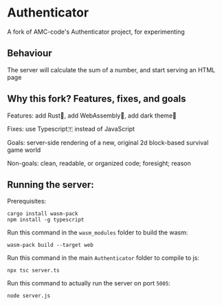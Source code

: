 # Authenticator

A fork of AMC-code's Authenticator project, for experimenting

## Behaviour

The server will calculate the sum of a number, and start serving an HTML page

## Why this fork? Features, fixes, and goals

Features: add Rust🦀, add WebAssembly🧩, add dark theme🌙

Fixes: use Typescript🇹 instead of JavaScript

Goals: server-side rendering of a new, original 2d block-based survival game world

Non-goals: clean, readable, or organized code; foresight; reason

## Running the server:

Prerequisites:
```
cargo install wasm-pack
npm install -g typescript
```

Run this command in the `wasm_modules` folder to build the wasm:
```
wasm-pack build --target web
```

Run this command in the main `Authenticator` folder to compile to js:
```
npx tsc server.ts
```

Run this command to actually run the server on port `5005`:
```
node server.js
```
